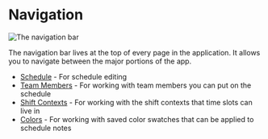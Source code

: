 # Navigation

![The navigation bar](./images/navigation.png)

The navigation bar lives at the top of every page in the application.
It allows you to navigate between the major portions of the app.

* [Schedule](./6_schedule.md) - For schedule editing
* [Team Members](./3_team_members.md) - For working with team members you can put on the schedule
* [Shift Contexts](./4_shift_contexts.md) - For working with the shift contexts that time slots can live in
* [Colors](./5_colors.md) - For working with saved color swatches that can be applied to schedule notes

